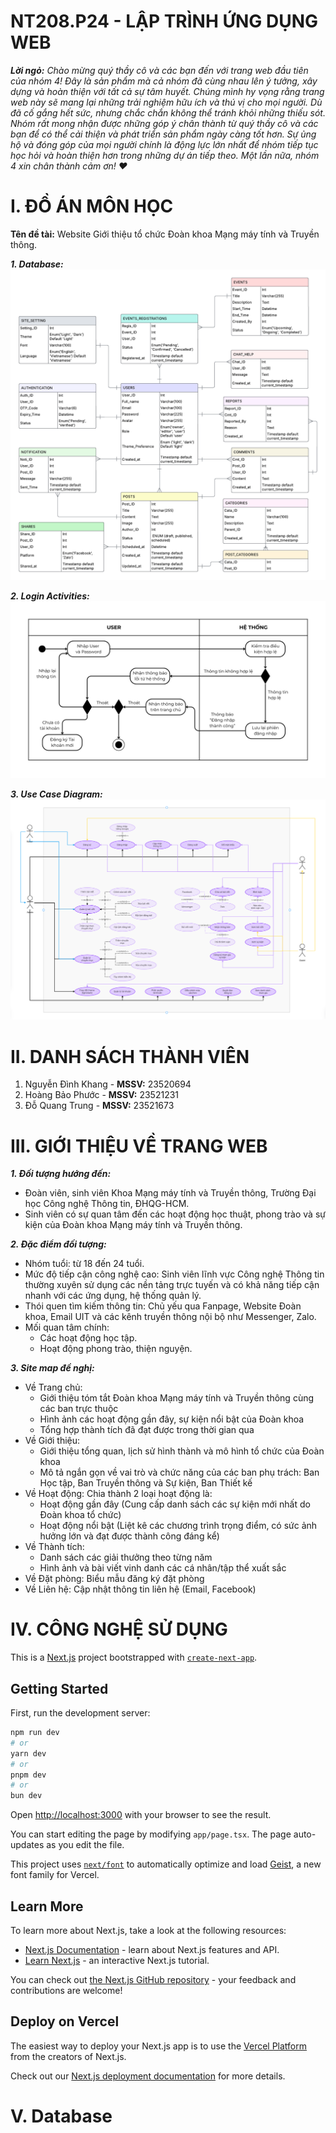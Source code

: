 # NT208.P24 - LẬP TRÌNH ỨNG DỤNG WEB

_**Lời ngỏ:**_
_Chào mừng quý thầy cô và các bạn đến với trang web đầu tiên của nhóm 4! Đây là sản phẩm mà cả nhóm đã cùng nhau lên ý tưởng, xây dựng và hoàn thiện với tất cả sự tâm huyết. Chúng mình hy vọng rằng trang web này sẽ mang lại những trải nghiệm hữu ích và thú vị cho mọi người._
_Dù đã cố gắng hết sức, nhưng chắc chắn không thể tránh khỏi những thiếu sót. Nhóm rất mong nhận được những góp ý chân thành từ quý thầy cô và các bạn để có thể cải thiện và phát triển sản phẩm ngày càng tốt hơn. Sự ủng hộ và đóng góp của mọi người chính là động lực lớn nhất để nhóm tiếp tục học hỏi và hoàn thiện hơn trong những dự án tiếp theo._
_Một lần nữa, nhóm 4 xin chân thành cảm ơn! ❤️_

# I. ĐỒ ÁN MÔN HỌC

**Tên đề tài:** Website Giới thiệu tổ chức Đoàn khoa Mạng máy tính và Truyền thông.

_**1. Database:**_
![Database image](public/Img/GitHub/Database_Web.png)

_**2. Login Activities:**_
![Login Activities image](public/Img/GitHub/Login.png)

_**3. Use Case Diagram:**_
![Use Case Diagram image](public/Img/GitHub/Use_Case_Diagram.png)

# II. DANH SÁCH THÀNH VIÊN

1. Nguyễn Đình Khang - **MSSV:** 23520694
2. Hoàng Bảo Phước - **MSSV:** 23521231
3. Đỗ Quang Trung - **MSSV:** 23521673

# III. GIỚI THIỆU VỀ TRANG WEB

_**1. Đối tượng hướng đến:**_

- Đoàn viên, sinh viên Khoa Mạng máy tính và Truyền thông, Trường Đại học Công nghệ Thông tin, ĐHQG-HCM.
- Sinh viên có sự quan tâm đến các hoạt động học thuật, phong trào và sự kiện của Đoàn khoa Mạng máy tính và Truyền thông.

_**2. Đặc điểm đối tượng:**_

- Nhóm tuổi: từ 18 đến 24 tuổi.
- Mức độ tiếp cận công nghệ cao: Sinh viên lĩnh vực Công nghệ Thông tin thường xuyên sử dụng các nền tảng trực tuyến và có khả năng tiếp cận nhanh với các ứng dụng, hệ thống quản lý.
- Thói quen tìm kiếm thông tin: Chủ yếu qua Fanpage, Website Đoàn khoa, Email UIT và các kênh truyền thông nội bộ như Messenger, Zalo.
- Mối quan tâm chính:
  - Các hoạt động học tập.
  - Hoạt động phong trào, thiện nguyện.

_**3. Site map đề nghị:**_

- Về Trang chủ:
  - Giới thiệu tóm tắt Đoàn khoa Mạng máy tính và Truyền thông cùng các ban trực thuộc
  - Hình ảnh các hoạt động gần đây, sự kiện nổi bật của Đoàn khoa
  - Tổng hợp thành tích đã đạt được trong thời gian qua
- Về Giới thiệu:
  - Giới thiệu tổng quan, lịch sử hình thành và mô hình tổ chức của Đoàn khoa
  - Mô tả ngắn gọn về vai trò và chức năng của các ban phụ trách: Ban Học tập, Ban Truyền thông và Sự kiện, Ban Thiết kế
- Về Hoạt động: Chia thành 2 loại hoạt động là:
  - Hoạt động gần đây (Cung cấp danh sách các sự kiện mới nhất do Đoàn khoa tổ chức)
  - Hoạt động nổi bật (Liệt kê các chương trình trọng điểm, có sức ảnh hưởng lớn và đạt được thành công đáng kể)
- Về Thành tích:
  - Danh sách các giải thưởng theo từng năm
  - Hình ảnh và bài viết vinh danh các cá nhân/tập thể xuất sắc
- Về Đặt phòng: Biểu mẫu đăng ký đặt phòng
- Về Liên hệ: Cập nhật thông tin liên hệ (Email, Facebook)

# IV. CÔNG NGHỆ SỬ DỤNG

This is a [Next.js](https://nextjs.org) project bootstrapped with [`create-next-app`](https://nextjs.org/docs/app/api-reference/cli/create-next-app).

## Getting Started

First, run the development server:

```bash
npm run dev
# or
yarn dev
# or
pnpm dev
# or
bun dev
```

Open [http://localhost:3000](http://localhost:3000) with your browser to see the result.

You can start editing the page by modifying `app/page.tsx`. The page auto-updates as you edit the file.

This project uses [`next/font`](https://nextjs.org/docs/app/building-your-application/optimizing/fonts) to automatically optimize and load [Geist](https://vercel.com/font), a new font family for Vercel.

## Learn More

To learn more about Next.js, take a look at the following resources:

- [Next.js Documentation](https://nextjs.org/docs) - learn about Next.js features and API.
- [Learn Next.js](https://nextjs.org/learn) - an interactive Next.js tutorial.

You can check out [the Next.js GitHub repository](https://github.com/vercel/next.js) - your feedback and contributions are welcome!

## Deploy on Vercel

The easiest way to deploy your Next.js app is to use the [Vercel Platform](https://vercel.com/new?utm_medium=default-template&filter=next.js&utm_source=create-next-app&utm_campaign=create-next-app-readme) from the creators of Next.js.

Check out our [Next.js deployment documentation](https://nextjs.org/docs/app/building-your-application/deploying) for more details.

# V. Database
